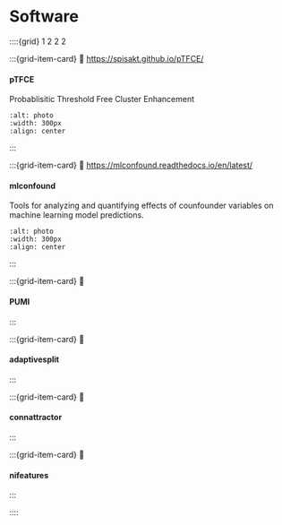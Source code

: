 # Software


::::{grid} 1 2 2 2

:::{grid-item-card}
:link: https://spisakt.github.io/pTFCE/
#### pTFCE
Probablisitic Threshold Free Cluster Enhancement
```{image} figures/sw-ptfce.*
:alt: photo
:width: 300px
:align: center
```
:::


:::{grid-item-card}
:link: https://mlconfound.readthedocs.io/en/latest/
#### mlconfound
Tools for analyzing and quantifying effects of counfounder variables on machine learning model predictions.
```{image} figures/sw-mlconfound.*
:alt: photo
:width: 300px
:align: center
```
:::

:::{grid-item-card}
:link: 
#### PUMI
:::

:::{grid-item-card}
:link: 
#### adaptivesplit
:::

:::{grid-item-card}
:link: 
#### connattractor
:::

:::{grid-item-card}
:link: 
#### nifeatures
:::

::::
